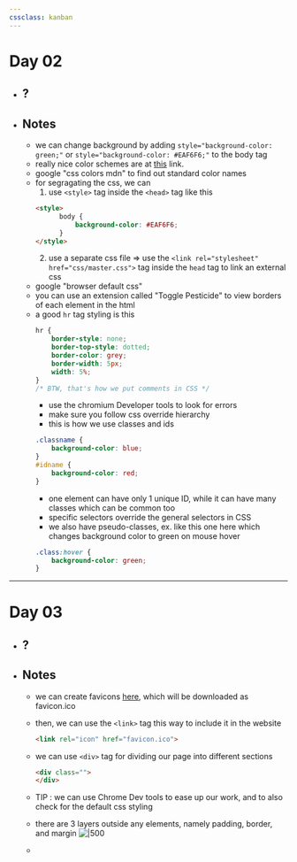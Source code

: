 ```yaml
---
cssclass: kanban
---
```

# Day 02
- ## ?
- ## Notes
  - we can change background by adding ```style="background-color: green;"``` or ```style="background-color: #EAF6F6;"``` to the body tag
  - really nice color schemes are at [this](https://colorhunt.co) link.
  - google "css colors mdn" to find out standard color names
  - for segragating the css, we can
    1. use ```<style>``` tag inside the ```<head>``` tag like this
      ```html
	  <style>
			body {
				background-color: #EAF6F6;
			}
	  </style>
	  ```
    2. use a separate css file
	 => use the ```<link rel="stylesheet" href="css/master.css">``` tag inside the ```head``` tag to link an external css
  - google "browser default css"
  - you can use an extension called "Toggle Pesticide" to view borders of each element in the html
  - a good ```hr``` tag styling is this
	```css
	hr {
		border-style: none;
		border-top-style: dotted;
		border-color: grey;
		border-width: 5px;
		width: 5%;
	}
	/* BTW, that's how we put comments in CSS */
	```
	- use the chromium Developer tools to look for errors
	- make sure you follow css override hierarchy
	- this is how we use classes and ids
	```css
	.classname {
		background-color: blue;
	}
	#idname {
		background-color: red;
	}
	```
	- one element can have only 1 unique ID, while it can have many classes which can be common too
	- specific selectors override the general selectors in CSS
	- we also have pseudo-classes, ex. like this one here which changes background color to green on mouse hover
	```css
	.class:hover {
		background-color: green;
	}
	```





---
# Day 03
- ## ?
- ## Notes
	- we can create favicons [here](https://www.favicon.cc), which will be downloaded as favicon.ico
	- then, we can use the ```<link>``` tag this way to include it in the website
	   ```html
	   <link rel="icon" href="favicon.ico">
	   ```
	- we can use ```<div>``` tag for dividing our page into different sections
	  ```html
	  <div class="">
	  </div>
	  ```
	- <span class=yellow>TIP</span> : we can use Chrome Dev tools to ease up our work, and to also check for the default css styling
	- there are 3 layers outside any elements, namely padding, border, and margin
	  ![|500](https://i.imgur.com/SoHrx8i.png)

	- 